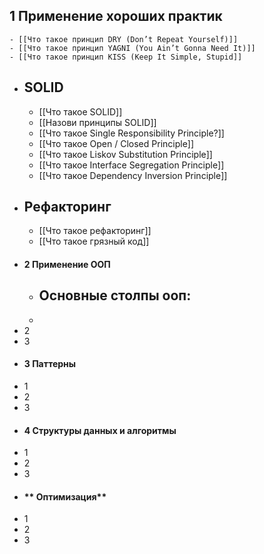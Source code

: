 ## 1 Применение хороших практик
	- [[Что такое принцип DRY (Don’t Repeat Yourself)]]
	- [[Что такое принцип YAGNI (You Ain’t Gonna Need It)]]
	- [[Что такое принцип KISS (Keep It Simple, Stupid]]
- ## SOLID
	- [[Что такое SOLID]]
	- [[Назови принципы SOLID]]
	- [[Что такое Single Responsibility Principle?]]
	- [[Что такое Open / Closed Principle]]
	- [[Что такое  Liskov Substitution Principle]]
	- [[Что такое Interface Segregation Principle]]
	- [[Что такое Dependency Inversion Principle]]
- ## Рефакторинг
	- [[Что такое рефакторинг]]
	- [[Что такое грязный код]]
- #### **2 Применение ООП**
	- Основные столпы ооп:
		-
	-
- 2
- 3
- #### **3 Паттерны**
- 1
- 2
- 3
- #### **4 Структуры данных и алгоритмы**
- 1
- 2
- 3
- #### ** Оптимизация**
- 1
- 2
- 3